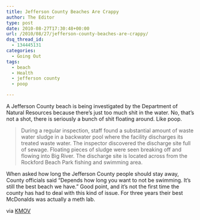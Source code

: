 ```yaml
---
title: Jefferson County Beaches Are Crappy
author: The Editor
type: post
date: 2010-08-27T17:30:48+00:00
url: /2010/08/27/jefferson-county-beaches-are-crappy/
dsq_thread_id:
  - 134445131
categories:
  - Going Out
tags:
  - beach
  - Health
  - jefferson county
  - poop

---
```

[<img class="alignright size-full wp-image-6478" title="poop beach" src="http://media.punchingkitty.com/wordpress/2010/08/1275.jpeg?filter=resize&w=300" alt="" />][1]A Jefferson County beach is being investigated by the Department of Natural Resources because there&#8217;s just too much shit in the water. No, that&#8217;s not a shot, there is seriously a bunch of shit floating around. Like poop.

> During a regular inspection, staff found a substantial amount of waste water sludge in a backwater pool where the facility discharges its treated waste water. The inspector discovered the discharge site full of sewage. Floating pieces of sludge were seen breaking off and flowing into Big River. The discharge site is located across from the Rockford Beach Park fishing and swimming area.

When asked how long the Jefferson County people should stay away, County officials said &#8220;Depends how long you want to not be swimming. It&#8217;s still the best beach we have.&#8221; Good point, and it&#8217;s not the first time the county has had to deal with this kind of issue. For three years their best McDonalds was actually a meth lab.

via <a href="http://www.kmov.com/news/local/Human-waste-found-near-Jefferson-County-swimming-beach-101591343.html" target="_blank">KMOV</a>

 [1]: http://media.punchingkitty.com/wordpress/2010/08/1275.jpeg